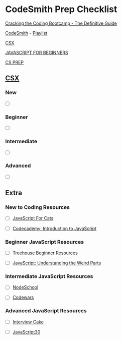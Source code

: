 # CodeSmith Prep Checklist


[Cracking the Coding Bootcamp - The Definitive Guide](https://haseebq.com/cracking-the-coding-bootcamp-the-definitive-guide/)

[CodeSmith](https://www.codesmith.io/javascript-resources) - [Playlist](https://www.youtube.com/c/Codesmith-School/playlists)

[CSX](https://csx.codesmith.io/home) 

[JAVASCRIPT FOR BEGINNERS](https://www.codesmith.io/javascript-for-beginners) 

[CS PREP](https://www.codesmith.io/bootcamp-prep) 


## [CSX](https://csx.codesmith.io/home) 


### New

- [ ] []()

### Beginner

- [ ] []()

### Intermediate

- [ ] []()

### Advanced

- [ ] []()

## Extra


### New to Coding Resources

- [ ] [JavaScript For Cats]()

- [ ] [Codecademy: Introduction to JavaScript]()


### Beginner JavaScript Resources

- [ ] [Treehouse Beginner Resources]()

- [ ] [JavaScript: Understanding the Weird Parts]()

### Intermediate JavaScript Resources

- [ ] [NodeSchool]()

- [ ] [Codewars]()


### Advanced JavaScript Resources

- [ ] [Interview Cake]()

- [ ] [JavaScript30]()

